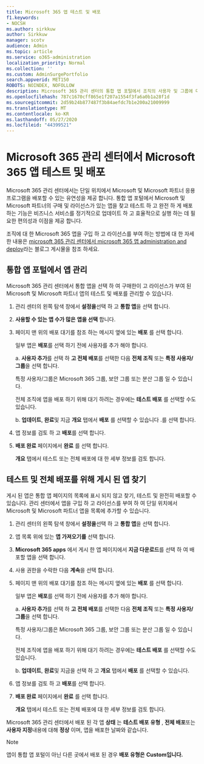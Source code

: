 ```yaml
---
title: Microsoft 365 앱 테스트 및 배포
f1.keywords:
- NOCSH
ms.author: sirkkuw
author: Sirkkuw
manager: scotv
audience: Admin
ms.topic: article
ms.service: o365-administration
localization_priority: Normal
ms.collection: ''
ms.custom: AdminSurgePortfolio
search.appverid: MET150
ROBOTS: NOINDEX, NOFOLLOW
description: Microsoft 365 관리 센터의 통합 앱 포털에서 조직의 사용자 및 그룹에 대해 Microsoft 및 Microsoft 파트너 앱을 검색 하 고 테스트 하 고 배포 합니다.
ms.openlocfilehash: 787c1670cff865e1f207a1554f3fa6a0b1a28f1d
ms.sourcegitcommit: 2d59b24b877487f3b84aefdc7b1e200a21009999
ms.translationtype: MT
ms.contentlocale: ko-KR
ms.lasthandoff: 05/27/2020
ms.locfileid: "44399521"
---
```

# <a name="test-and-deploy-microsoft-365-apps-in-the-microsoft-365-admin-center"></a>Microsoft 365 관리 센터에서 Microsoft 365 앱 테스트 및 배포

Microsoft 365 관리 센터에서는 단일 위치에서 Microsoft 및 Microsoft 파트너 응용 프로그램을 배포할 수 있는 유연성을 제공 합니다. 통합 앱 포털에서 Microsoft 및 Microsoft 파트너의 구매 및 라이선스가 있는 앱을 찾고 테스트 하 고 완전 하 게 배포 하는 기능은 비즈니스 서비스를 정기적으로 업데이트 하 고 효율적으로 실행 하는 데 필요한 편의성과 이점을 제공 합니다.  

조직에 대 한 Microsoft 365 앱을 구입 하 고 라이선스를 부여 하는 방법에 대 한 자세한 내용은 [microsoft 365 관리 센터에서 microsoft 365 앱 administration and deploy](https://techcommunity.microsoft.com/t5/microsoft-365-blog/manage-and-deploy-microsoft-365-apps-from-the-microsoft-365/ba-p/1194324)라는 블로그 게시물을 참조 하세요.
  
## <a name="manage-apps-in-the-integrated-apps-portal"></a>통합 앱 포털에서 앱 관리

Microsoft 365 관리 센터에서 통합 앱을 선택 하 여 구매한이 고 라이선스가 부여 된 Microsoft 및 Microsoft 파트너 앱의 테스트 및 배포를 관리할 수 있습니다. 

1. 관리 센터의 왼쪽 탐색 창에서 **설정을**선택 하 고 **통합 앱**을 선택 합니다. 

2. **사용할 수 있는 앱 수가 많은** **앱을 선택** 합니다.

3. 페이지 맨 위의 배포 대기를 참조 하는 메시지 옆에 있는 **배포** 를 선택 합니다.

    일부 앱은 **배포**를 선택 하기 전에 사용자를 추가 해야 합니다.

    a. **사용자 추가**를 선택 하 **고 전체 배포**를 선택한 다음 **전체 조직** 또는 **특정 사용자/그룹**을 선택 합니다.

    특정 사용자/그룹은 Microsoft 365 그룹, 보안 그룹 또는 분산 그룹 일 수 있습니다.

    전체 조직에 앱을 배포 하기 위해 대기 하려는 경우에는 **테스트 배포** 를 선택할 수도 있습니다.

    b. **업데이트**, **완료**및 지금 **개요** 탭에서 **배포** 를 선택할 수 있습니다 .를 선택 합니다.  

4. 앱 정보를 검토 하 고 **배포**를 선택 합니다. 

5. **배포 완료** 페이지에서 **완료** 를 선택 합니다. 

    **개요** 탭에서 테스트 또는 전체 배포에 대 한 세부 정보를 검토 합니다.

## <a name="find-published-apps-for-test-and-full-deployment"></a>테스트 및 전체 배포를 위해 게시 된 앱 찾기 

게시 된 앱은 통합 앱 페이지의 목록에 표시 되지 않고 찾기, 테스트 및 완전히 배포할 수 있습니다. 관리 센터에서 앱을 구입 하 고 라이선스를 부여 하 여 단일 위치에서 Microsoft 및 Microsoft 파트너 앱을 목록에 추가할 수 있습니다.

1. 관리 센터의 왼쪽 탐색 창에서 **설정을**선택 하 고 **통합 앱**을 선택 합니다. 

2. 앱 목록 위에 있는 **앱 가져오기를** 선택 합니다.

3. **Microsoft 365 apps** 에서 게시 한 앱 페이지에서 **지금 다운로드**를 선택 하 여 배포할 앱을 선택 합니다.

4. 사용 권한을 수락한 다음 **계속**을 선택 합니다.

5. 페이지 맨 위의 배포 대기를 참조 하는 메시지 옆에 있는 **배포** 를 선택 합니다.

    일부 앱은 **배포**를 선택 하기 전에 사용자를 추가 해야 합니다.

    a. **사용자 추가**를 선택 하 **고 전체 배포**를 선택한 다음 **전체 조직** 또는 **특정 사용자/그룹**을 선택 합니다.

    특정 사용자/그룹은 Microsoft 365 그룹, 보안 그룹 또는 분산 그룹 일 수 있습니다.

    전체 조직에 앱을 배포 하기 위해 대기 하려는 경우에는 **테스트 배포** 를 선택할 수도 있습니다.

    b. **업데이트**, **완료**및 지금을 선택 하 고 **개요** 탭에서 **배포** 를 선택할 수 있습니다.  

6. 앱 정보를 검토 하 고 **배포**를 선택 합니다. 

7. **배포 완료** 페이지에서 **완료** 를 선택 합니다. 

    **개요** 탭에서 테스트 또는 전체 배포에 대 한 세부 정보를 검토 합니다.

Microsoft 365 관리 센터에서 배포 된 각 앱 **상태** 는 **테스트 배포** **유형** , **전체 배포**또는 **사용자 지정**내용에 대해 **정상** 이며, 앱을 배포한 날짜와 같습니다.

> [!NOTE]
> 앱이 통합 앱 포털이 아닌 다른 곳에서 배포 된 경우 **배포 유형은** **Custom입니다.**
  